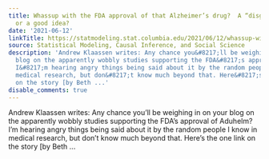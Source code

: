 ```yaml
---
title: Whassup with the FDA approval of that Alzheimer’s drug?  A “disgraceful decision”
  or a good idea?
date: '2021-06-12'
linkTitle: https://statmodeling.stat.columbia.edu/2021/06/12/whassup-with-the-fda-approval-of-that-alzheimers-drug-a-disgraceful-decision-or-a-good-idea/
source: Statistical Modeling, Causal Inference, and Social Science
description: 'Andrew Klaassen writes: Any chance you&#8217;ll be weighing in on your
  blog on the apparently wobbly studies supporting the FDA&#8217;s approval of Aduhelm?
  I&#8217;m hearing angry things being said about it by the random people I know in
  medical research, but don&#8217;t know much beyond that. Here&#8217;s the one link
  on the story [by Beth ...'
disable_comments: true
---
```

Andrew Klaassen writes: Any chance you&#8217;ll be weighing in on your blog on the apparently wobbly studies supporting the FDA&#8217;s approval of Aduhelm? I&#8217;m hearing angry things being said about it by the random people I know in medical research, but don&#8217;t know much beyond that. Here&#8217;s the one link on the story [by Beth ...